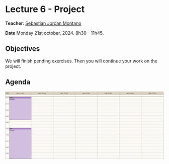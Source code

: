 # Lecture 6 - Project
**Teacher**: [Sebastian Jordan Montano](https://github.com/jordanmontt)

**Date** Monday 21st october, 2024. 8h30 - 11h45.

## Objectives

We will finish pending exercises.
Then you will continue your work on the project.

## Agenda

![img](/Week-04-Video-Games-Architectures-October-21-2024/week-04-agenda.png)